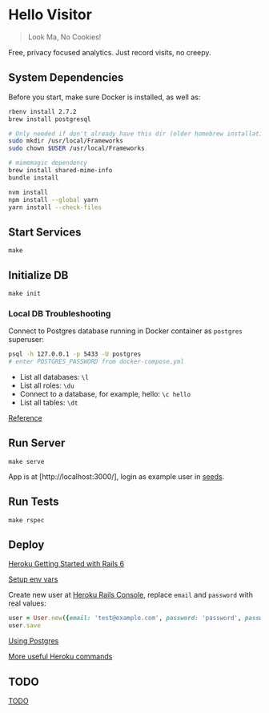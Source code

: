 # Hello Visitor

> Look Ma, No Cookies!

Free, privacy focused analytics. Just record visits, no creepy.
## System Dependencies

Before you start, make sure Docker is installed, as well as:

```bash
rbenv install 2.7.2
brew install postgresql

# Only needed if don't already have this dir (older homebrew installation)
sudo mkdir /usr/local/Frameworks
sudo chown $USER /usr/local/Frameworks

# mimemagic dependency
brew install shared-mime-info
bundle install

nvm install
npm install --global yarn
yarn install --check-files
```

## Start Services

`make`

## Initialize DB

`make init`

### Local DB Troubleshooting

Connect to Postgres database running in Docker container as `postgres` superuser:

```bash
psql -h 127.0.0.1 -p 5433 -U postgres
# enter POSTGRES_PASSWORD from docker-compose.yml
```

* List all databases: `\l`
* List all roles: `\du`
* Connect to a database, for example, hello: `\c hello`
* List all tables: `\dt`

[Reference](https://chartio.com/resources/tutorials/how-to-list-databases-and-tables-in-postgresql-using-psql/)

## Run Server

`make serve`

App is at [http://localhost:3000/], login as example user in [seeds](db/seeds.rb).
## Run Tests

`make rspec`

## Deploy

[Heroku Getting Started with Rails 6](https://devcenter.heroku.com/articles/getting-started-with-rails6)

[Setup env vars](https://devcenter.heroku.com/articles/config-vars)

Create new user at [Heroku Rails Console](https://devcenter.heroku.com/articles/getting-started-with-rails6#run-the-rails-console), replace `email` and `password` with real values:

```ruby
user = User.new({email: 'test@example.com', password: 'password', password_confirmation: 'password'})
user.save
```

[Using Postgres](https://devcenter.heroku.com/articles/heroku-postgresql#using-the-cli)

[More useful Heroku commands](doc/heroku.md)

## TODO

[TODO](doc/todo.md)
